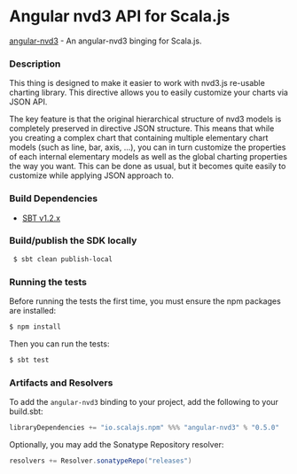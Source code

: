 Angular nvd3 API for Scala.js
================================
[angular-nvd3](https://www.npmjs.com/package/angular-nvd3) - An angular-nvd3 binging for Scala.js.

### Description

This thing is designed to make it easier to work with nvd3.js re-usable charting library. This directive allows you 
to easily customize your charts via JSON API.

The key feature is that the original hierarchical structure of nvd3 models is completely preserved in directive JSON 
structure. This means that while you creating a complex chart that containing multiple elementary chart models 
(such as line, bar, axis, ...), you can in turn customize the properties of each internal elementary models as well 
as the global charting properties the way you want. This can be done as usual, but it becomes quite easily to customize 
while applying JSON approach to.

### Build Dependencies

* [SBT v1.2.x](http://www.scala-sbt.org/download.html)

### Build/publish the SDK locally

```bash
 $ sbt clean publish-local
```

### Running the tests

Before running the tests the first time, you must ensure the npm packages are installed:

```bash
$ npm install
```

Then you can run the tests:

```bash
$ sbt test
```

### Artifacts and Resolvers

To add the `angular-nvd3` binding to your project, add the following to your build.sbt:  

```sbt
libraryDependencies += "io.scalajs.npm" %%% "angular-nvd3" % "0.5.0"
```

Optionally, you may add the Sonatype Repository resolver:

```sbt   
resolvers += Resolver.sonatypeRepo("releases") 
```